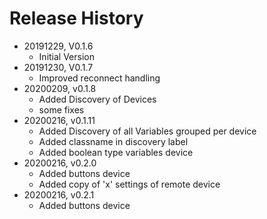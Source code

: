 # Release History

* 20191229, V0.1.6
  * Initial Version
* 20191230, V0.1.7
  * Improved reconnect handling
* 20200209, v0.1.8
  * Added Discovery of Devices
  * some fixes
* 20200216, v0.1.11
  * Added Discovery of all Variables grouped per device
  * Added classname in discovery label
  * Added boolean type variables device
* 20200216, v0.2.0
  * Added buttons device
  * Added copy of 'x' settings of remote device
* 20200216, v0.2.1
  * Added buttons device
